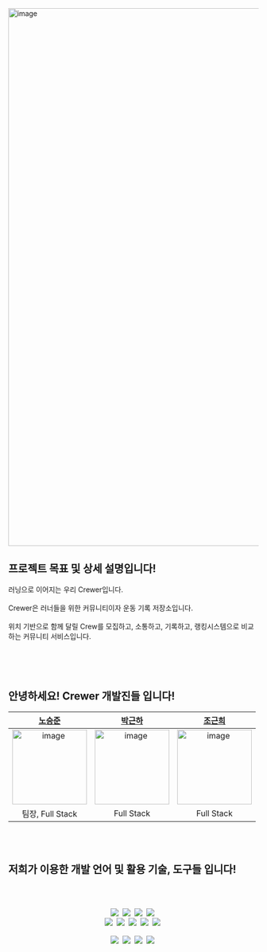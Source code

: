 <img width="1920" height="1080" alt="image" src="https://github.com/user-attachments/assets/e551d0db-0cd2-4a68-97d4-89f137d119a7" />



## 프로젝트 목표 및 상세 설명입니다!


러닝으로 이어지는 우리 Crewer입니다.<br></br>
Crewer은 러너들을 위한 커뮤니티이자 운동 기록 저장소입니다.<br></br>
위치 기반으로 함께 달릴 Crew를 모집하고, 소통하고, 기록하고, 랭킹시스템으로 비교하는 커뮤니티 서비스입니다.<br></br>

<br></br>



## 안녕하세요! Crewer 개발진들 입니다!


| [노승준](https://github.com/ZeroZoa) | [박근하](https://github.com/rmsgk1381) | [조근희](https://github.com/GeunheeCho) |
| :---: | :---: | :---: |
| <img width="150" height="150" alt="image" src="https://github.com/user-attachments/assets/d7ee5c78-4d33-4f3f-8475-578a42c18fbe" />| <img width="150" height="150" alt="image" src="https://github.com/user-attachments/assets/2ac71a7c-3441-4db2-892d-596827d57b85" /> | <img width="150" height="150" alt="image" src="https://github.com/user-attachments/assets/1e4b92b6-cd18-413d-88c3-391f4cd79b38" />| 
| 팀장, Full Stack | Full Stack | Full Stack |


<br></br>

## 저희가 이용한 개발 언어 및 활용 기술, 도구들 입니다!

<br></br>

<div align="center">
  <img src="https://img.shields.io/badge/Java-000000?style=flat-square&logo=Java&logoColor=white"/>&nbsp;
  <img src="https://img.shields.io/badge/Spring-000000?style=flat-square&logo=Spring&logoColor=white"/>&nbsp;
  <img src="https://img.shields.io/badge/Spring JPA-000000?style=flat-square&logo=Spring-JPA&logoColor=white"/>&nbsp;
  <img src="https://img.shields.io/badge/Spring Security-000000?style=flat-square&logo=springsecurity&logoColor=white"/>&nbsp;
</div>

<div align="center">
  <img src="https://img.shields.io/badge/Dart-000000?style=flat-square&logo=Dart&logoColor=white"/>&nbsp;
  <img src="https://img.shields.io/badge/flutter-000000?style=flat-square&logo=flutter&logoColor=white"/>&nbsp;
  <img src="https://img.shields.io/badge/postgresql-000000?style=flat-square&logo=postgresql&logoColor=white"/>&nbsp;
  <img src="https://img.shields.io/badge/redis-000000?style=flat-square&logo=redis&logoColor=white"/>&nbsp;
  <img src="https://img.shields.io/badge/Docker-000000?style=flat-square&logo=Docker&logoColor=white"/>&nbsp;
</div>&nbsp&nbsp

<div align="center">
  <img src="https://img.shields.io/badge/macos-707070?style=flat-square&logo=macos&logoColor=white"/>&nbsp;
  <img src="https://img.shields.io/badge/intellijidea-707070?style=flat-square&logo=intellijidea&logoColor=white"/>&nbsp;
  <img src="https://img.shields.io/badge/github-707070?style=flat-square&logo=github&logoColor=white"/>&nbsp;
  <img src="https://img.shields.io/badge/notion-707070?style=flat-square&logo=notion&logoColor=white"/>&nbsp;
</div>




